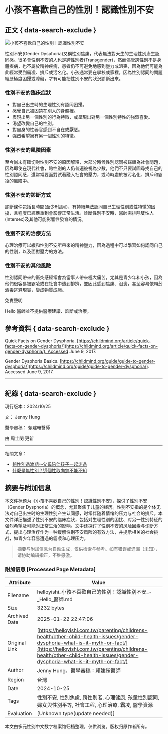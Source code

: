 # 小孩不喜歡自己的性別！認識性別不安

## 正文 { data-search-exclude }


![小孩不喜歡自己的性別！認識性別不安](https://cdn.helloyishi.com.tw/wp-content/uploads/2020/02/小孩不喜歡自己的性別！認識性別不安.jpg?w=3840&q=100)

性別不安(Gender Dysphoria)又稱性別焦慮，代表無法對天生的生理性別產生認同感。很多會性別不安的人也是跨性別者(Transgender)，然而儘管跨性別不是身體疾病，也不屬於精神疾病，患者仍不可避免地感到壓力或沮喪，因為他們可能為此經常受到霸凌、排斥或污名化。小孩通常要在學校或家裡，因為性別認同的問題經歷極度困擾或障礙，才有可能把性別不安的狀況診斷出來。

### 性別不安的臨床症狀

- 對自己出生時的生理性別有認同困擾。
- 感覺自己被囚禁在別人的身體裡。
- 表現出另一個性別的行為特徵，或呈現出對另一個性別特性的強烈喜愛。
- 渴望改變自己的性別。
- 對自身的性器官感到不自在或厭惡。
- 強烈希望擁有另一個性別的特徵。

### 性別不安的風險因素

至今尚未有確切對性別不安的原因解釋，大部分時候性別認同被歸類為社會問題，因為即使在現代社會，跨性別的人仍普遍被視為少數，他們不只要試圖尋找自己的性別認同感，還常常要面對試著融入社會的壓力，或時時處於被污名化、排斥和霸凌的風險中。

### 性別不安的診斷方式

診斷條件包括長時間(至少6個月)，有持續無法認同自己生理性別或性特徵的困擾，且程度已經嚴重到會影響正常生活。診斷性別不安時，醫師需排除雙性人(Intersex)及其他可能影響性發育的情況。

### 性別不安的治療方法

心理治療可以緩和性別不安所帶來的精神壓力，因為過程中可以學習如何認同自己的性別，以及面對壓力的方法。

### 性別不安的其他風險

性別認同帶來的衝突感經常會為當事人帶來極大痛苦，尤其是青少年和小孩，因為他們很容易被霸凌或在社會中遭到排擠，並因此感到焦慮、沮喪，甚至容易依賴菸酒毒逃避現實，變成物質成癮。

免責聲明

Hello 醫師並不提供醫療建議、診斷或治療。

## 參考資料 { data-search-exclude }

Quick Facts on Gender Dysphoria. [https://childmind.org/article/quick-facts-on-gender-dysphoria/](https://childmind.org/article/quick-facts-on-gender-dysphoria/). Accessed June 9, 2017.

Gender Dysphoria Basics. [https://childmind.org/guide/guide-to-gender-dysphoria/](https://childmind.org/guide/guide-to-gender-dysphoria/). Accessed June 9, 2017.

---

## 紀錄 { data-search-exclude }

現行版本：2024/10/25

文： Jenny Hung

醫學審稿： 賴建翰醫師

由 周士閔 更新

--- 

相關文章：

- [跨性別過渡期～父母陪伴孩子一起走過](/parenting/childrens-health/other-child-health-issues/when-your-child-needs-transitioning/)
- [什麼是無性別？這個性取向您不能不知](/mental-health/asexual-and-agender-is-not-the-same/)
<!-- tcd_original_link https://helloyishi.com.tw/parenting/childrens-health/other-child-health-issues/gender-dysphoria-what-is-it-myth-or-fact/ -->


## 摘要与附加信息

<!-- tcd_abstract -->
本文件标题为《小孩不喜歡自己的性別！認識性別不安》，探讨了性别不安（Gender Dysphoria）的概念，尤其聚焦于儿童的经历。性别不安指的是个体无法对自己出生时的生理性别产生认同感，时常伴随着情绪的压力与社会的排斥。本文件详细描述了性别不安的临床症状，包括对生理性别的困扰、对另一性别特征的强烈希望及可能对正常生活的影响。文中还探讨了性别不安的风险因素与诊断方式，提出心理治疗作为一种缓解性别不安风险的有效方法，并提示相关的社会挑战，如青少年容易遭遇的霸凌和心理压力。
<!-- tcd_abstract_end -->

> 摘要与附加信息为自动生成，仅供检索与参考。如有错误或遗漏（未知），请协助编辑指正，不胜感激。

### 附加信息 [Processed Page Metadata]

| Attribute       | Value                                  |
|-----------------|----------------------------------------|
| Filename        | helloyishi_小孩不喜歡自己的性別！認識性別不安_-_Hello_醫師.md                             |
| Size            | 3232 bytes                           |
| Archived Date   | 2025-01-22 22:47:06                             |
| Original Link   | [https://helloyishi.com.tw/parenting/childrens-health/other-child-health-issues/gender-dysphoria-what-is-it-myth-or-fact/](https://helloyishi.com.tw/parenting/childrens-health/other-child-health-issues/gender-dysphoria-what-is-it-myth-or-fact/)                       |
| Author          | Jenny Hung，醫學審稿：賴建翰醫師                               |
| Region          | 台灣                               |
| Date            | 2024-10-25                                 |
| Tags            | 性別不安, 性別焦慮, 跨性別者, 心理健康, 孩童性別認同, 婦女與性別平等, 社會工程, 心理治療, 霸凌, 醫學資源                                 |
| Evaluation            | [Unknown type(update needed)]                                 |
<!-- tcd_table_end -->

本文由多元性别中文数字档案馆归档整理，仅供浏览。版权归原作者所有。
